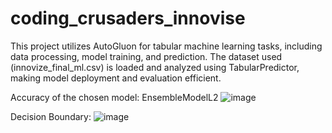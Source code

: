 # coding_crusaders_innovise

This project utilizes AutoGluon for tabular machine learning tasks, including data processing, model training, and prediction. The dataset used (innovize_final_ml.csv) is loaded and analyzed using TabularPredictor, making model deployment and evaluation efficient.

Accuracy of the chosen model: EnsembleModelL2
![image](https://github.com/user-attachments/assets/5cc3f68d-ce6f-4f74-939f-ed6ce7c7adc5)

Decision Boundary:
![image](https://github.com/user-attachments/assets/14a5bb25-d396-4280-b981-e34af0686c29)
